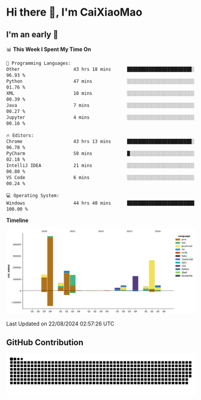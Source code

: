 # Hi there 👋, I'm CaiXiaoMao

## I'm an early 🐤
<!--START_SECTION:waka-->
📊 **This Week I Spent My Time On** 

```text
💬 Programming Languages: 
Other                    43 hrs 18 mins      ████████████████████████░   96.93 % 
Python                   47 mins             ░░░░░░░░░░░░░░░░░░░░░░░░░   01.76 % 
XML                      10 mins             ░░░░░░░░░░░░░░░░░░░░░░░░░   00.39 % 
Java                     7 mins              ░░░░░░░░░░░░░░░░░░░░░░░░░   00.27 % 
Jupyter                  4 mins              ░░░░░░░░░░░░░░░░░░░░░░░░░   00.16 % 

🔥 Editors: 
Chrome                   43 hrs 13 mins      ████████████████████████░   96.78 % 
PyCharm                  58 mins             █░░░░░░░░░░░░░░░░░░░░░░░░   02.18 % 
IntelliJ IDEA            21 mins             ░░░░░░░░░░░░░░░░░░░░░░░░░   00.80 % 
VS Code                  6 mins              ░░░░░░░░░░░░░░░░░░░░░░░░░   00.24 % 

💻 Operating System: 
Windows                  44 hrs 40 mins      █████████████████████████   100.00 % 
```

**Timeline**

![Lines of Code chart](https://raw.githubusercontent.com/caixiaomao/caixiaomao/main/assets/bar_graph.png)


 Last Updated on 22/08/2024 02:57:26 UTC
<!--END_SECTION:waka-->

## GitHub Contribution
<picture>
  <source media="(prefers-color-scheme: dark)" srcset="/dist/snake/github-contribution-grid-snake-dark.svg" />
  <source media="(prefers-color-scheme: light)" srcset="/dist/snake/github-contribution-grid-snake.svg" />
  <img alt="github contribution grid snake animation" src="/dist/snake/github-contribution-grid-snake.svg" />
</picture>
